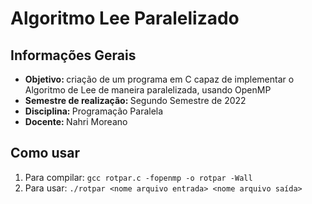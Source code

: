 # Algoritmo Lee Paralelizado

## Informações Gerais
* <b> Objetivo: </b> criação de um programa em C capaz de implementar o Algoritmo de Lee de maneira paralelizada, usando OpenMP
* <b> Semestre de realização: </b> Segundo Semestre de 2022
* <b> Disciplina: </b> Programação Paralela
* <b> Docente: </b> Nahri Moreano

## Como usar
1. Para compilar: `gcc rotpar.c -fopenmp -o rotpar -Wall`
2. Para usar: `./rotpar <nome arquivo entrada> <nome arquivo saída>`
